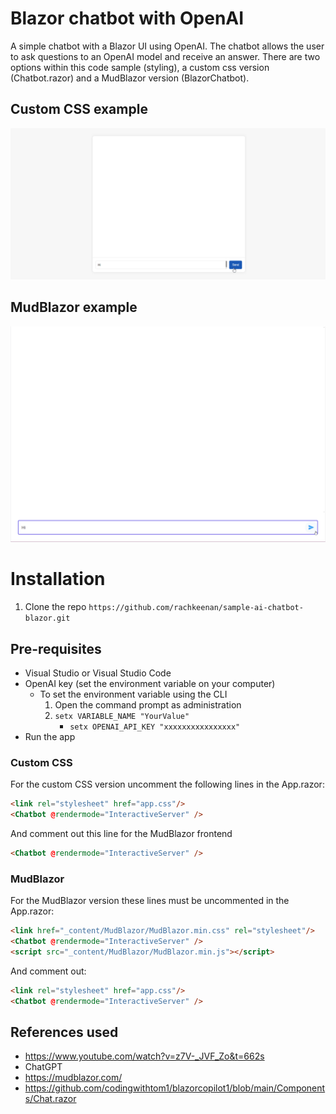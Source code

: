 # Blazor chatbot with OpenAI

A simple chatbot with a Blazor UI using OpenAI. The chatbot allows the user to ask questions to an OpenAI model and receive an answer.
There are two options within this code sample (styling), a custom css version (Chatbot.razor) and a MudBlazor version (BlazorChatbot).

## Custom CSS example

![Chatbot demo](assets/CustomCssDemo.gif)

[//]: # (<img src="assets/CustomCssDemo.gif" height="300px" width="500px"/>)

## MudBlazor example

![Chatbot demo](assets/MudBlazorDemo.gif)

[//]: # (<img src="assets/MudBlazorDemo.gif" height="300px" width="500px"/>)

# Installation

1. Clone the repo `https://github.com/rachkeenan/sample-ai-chatbot-blazor.git`

## Pre-requisites

- Visual Studio or Visual Studio Code
- OpenAI key (set the environment variable on your computer)
	- To set the environment variable using the CLI
		1. Open the command prompt as administration	
		2. `setx VARIABLE_NAME "YourValue"` 
			- `setx OPENAI_API_KEY "xxxxxxxxxxxxxxxx"`
- Run the app

### Custom CSS

For the custom CSS version uncomment the following lines in the App.razor:

``` html
<link rel="stylesheet" href="app.css"/>
<Chatbot @rendermode="InteractiveServer" />
```

And comment out this line for the MudBlazor frontend

``` html
<Chatbot @rendermode="InteractiveServer" />
```

### MudBlazor

For the MudBlazor version these lines must be uncommented in the App.razor:

``` html
<link href="_content/MudBlazor/MudBlazor.min.css" rel="stylesheet"/>
<Chatbot @rendermode="InteractiveServer" />
<script src="_content/MudBlazor/MudBlazor.min.js"></script>
```

And comment out:

``` html
<link rel="stylesheet" href="app.css"/>
<Chatbot @rendermode="InteractiveServer" />
```

## References used

- https://www.youtube.com/watch?v=z7V-_JVF_Zo&t=662s
- ChatGPT
- https://mudblazor.com/
- https://github.com/codingwithtom1/blazorcopilot1/blob/main/Components/Chat.razor

